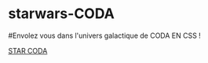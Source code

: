 # starwars-CODA

#Envolez vous dans l'univers galactique de CODA EN CSS !

<a href="https://htmlpreview.github.io/?https://github.com/samirbensadi/starwars-CODA/blob/master/index.html">STAR CODA</a>
